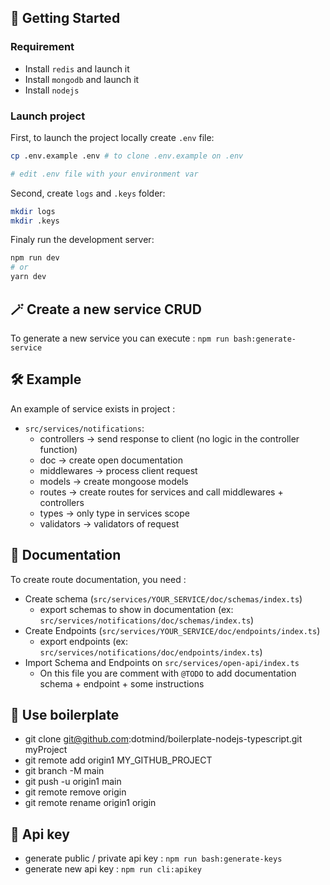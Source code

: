 ## 🚀 Getting Started
### Requirement

- Install `redis` and launch it
- Install `mongodb` and launch it
- Install `nodejs`


### Launch project

First, to launch the project locally create `.env` file:

```bash
cp .env.example .env # to clone .env.example on .env

# edit .env file with your environment var
```

Second, create `logs` and `.keys` folder:

```bash
mkdir logs
mkdir .keys
```

Finaly run the development server:

```bash
npm run dev
# or
yarn dev
```

## 🪄 Create a new service CRUD

To generate a new service you can execute : `npm run bash:generate-service`

## 🛠 Example

An example of service exists in project :
- `src/services/notifications`:
  - controllers -> send response to client (no logic in the controller function)
  - doc -> create open documentation
  - middlewares -> process client request
  - models -> create mongoose models
  - routes -> create routes for services and call middlewares + controllers
  - types -> only type in services scope
  - validators -> validators of request

## 🚚 Documentation

To create route documentation, you need :
- Create schema (`src/services/YOUR_SERVICE/doc/schemas/index.ts`)
  - export schemas to show in documentation (ex: `src/services/notifications/doc/schemas/index.ts`)
- Create Endpoints (`src/services/YOUR_SERVICE/doc/endpoints/index.ts`)
  - export endpoints (ex: `src/services/notifications/doc/endpoints/index.ts`)
- Import Schema and Endpoints on `src/services/open-api/index.ts`
  - On this file you are comment with `@TODO` to add documentation schema + endpoint + some instructions

## 🎉 Use boilerplate
- git clone git@github.com:dotmind/boilerplate-nodejs-typescript.git myProject
- git remote add origin1 MY_GITHUB_PROJECT
- git branch -M main
- git push -u origin1 main
- git remote remove origin
- git remote rename origin1 origin

## 🔑 Api key
- generate public / private api key : `npm run bash:generate-keys`
- generate new api key : `npm run cli:apikey`
